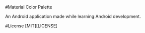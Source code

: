 #Material Color Palette

An Android application made while learning Android development.


#License
[MIT][LICENSE]

